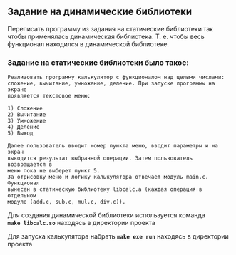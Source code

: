 ## Задание на динамические библиотеки  

Переписать программу из задания на статические библиотеки так чтобы
применялась динамическая библиотека. Т. е. чтобы весь функционал
находился в динамической библиотеке.  
   

### Задание на статические библиотеки было такое:   
```  
Реализовать программу калькулятор с функционалом над целыми числами:
сложение, вычитание, умножение, деление. При запуске программы на экране
появляется текстовое меню:

1) Сложение
2) Вычитание
3) Умножение
4) Деление
5) Выход  
  
Далее пользователь вводит номер пункта меню, вводит параметры и на экран
выводится результат выбранной операции. Затем пользователь возвращается в
меню пока не выберет пункт 5.
За отрисовку меню и логику калькулятора отвечает модуль main.c. Функционал
вынесен в статическую библиотеку libcalc.a (каждая операция в отдельном
модуле (add.c, sub.c, mul.c, div.c)).
```  
  
Для создания динамической библиотеки используется команда  
 **`make libcalc.so`** находясь в директории проекта

Для запуска калькулятора набрать **`make exe run`** находясь в директории проекта
